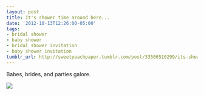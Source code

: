 ```yaml
---
layout: post
title: It's shower time around here...
date: '2012-10-13T12:26:00-05:00'
tags:
- bridal shower
- baby shower
- bridal shower invitation
- baby shower invitation
tumblr_url: http://sweetpeachpaper.tumblr.com/post/33506510299/its-shower-time-around-here-babes-brides-and
---
```

Babes, brides, and parties galore.

![](http://38.media.tumblr.com/tumblr_mbueoarZGT1qeawzao1_500.jpg)
